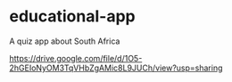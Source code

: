 # educational-app
A quiz app about South Africa

https://drive.google.com/file/d/1O5-2hGEIoNyOM3TqVHbZgAMic8L9JUCh/view?usp=sharing
